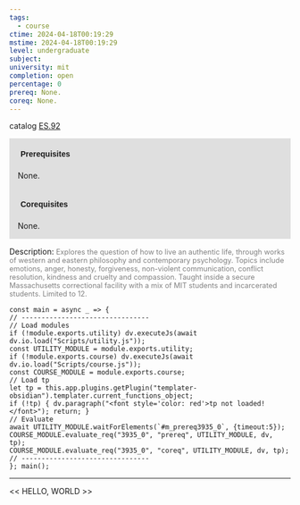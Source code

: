 ```yaml
---
tags:
  - course
ctime: 2024-04-18T00:19:29
mstime: 2024-04-18T00:19:29
level: undergraduate
subject: 
university: mit
completion: open
percentage: 0
prereq: None.
coreq: None.
---
```


catalog [ES.92](http://student.mit.edu/catalog/mESa.html#ES.92)

<span style="display: block; padding: 15px; background-color: rgb(100, 100, 100, 0.2);"><font id="m_prereq3935_0" style="display: block; font-family: Arial, sans-serif; font-weight: bold; padding: 5px">Prerequisites</font><br><span id="prereq3935_0">None.</span></span>
<span style="display: block; padding: 15px; background-color: rgb(100, 100, 100, 0.2);"><font id="m_coreq3935_0" style="display: block; font-family: Arial, sans-serif; font-weight: bold; padding: 5px">Corequisites</font><br><span id="coreq3935_0">None.</span></span>

<font style="">Description:</font>
<font style="color: grey; font-size: 0.8rem;">Explores the question of how to live an authentic life, through works of western and eastern philosophy and contemporary psychology. Topics include emotions, anger, honesty, forgiveness, non-violent communication, conflict resolution, kindness and cruelty and compassion. Taught inside a secure Massachusetts correctional facility with a mix of MIT students and incarcerated students. Limited to 12.</font>

```dataviewjs
const main = async _ => {
// --------------------------------
// Load modules
if (!module.exports.utility) dv.executeJs(await dv.io.load("Scripts/utility.js"));
const UTILITY_MODULE = module.exports.utility;
if (!module.exports.course) dv.executeJs(await dv.io.load("Scripts/course.js"));
const COURSE_MODULE = module.exports.course;
// Load tp
let tp = this.app.plugins.getPlugin("templater-obsidian").templater.current_functions_object;
if (!tp) { dv.paragraph("<font style='color: red'>tp not loaded!</font>"); return; }
// Evaluate
await UTILITY_MODULE.waitForElements(`#m_prereq3935_0`, {timeout:5});
COURSE_MODULE.evaluate_req("3935_0", "prereq", UTILITY_MODULE, dv, tp);
COURSE_MODULE.evaluate_req("3935_0", "coreq", UTILITY_MODULE, dv, tp);
// --------------------------------
}; main();
```

---

<< HELLO, WORLD >>

